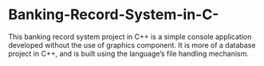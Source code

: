 # Banking-Record-System-in-C-
This banking record system project in C++ is a simple console application developed without the use of graphics component. It is more of a database project in C++, and is built using the language’s file handling mechanism. 
